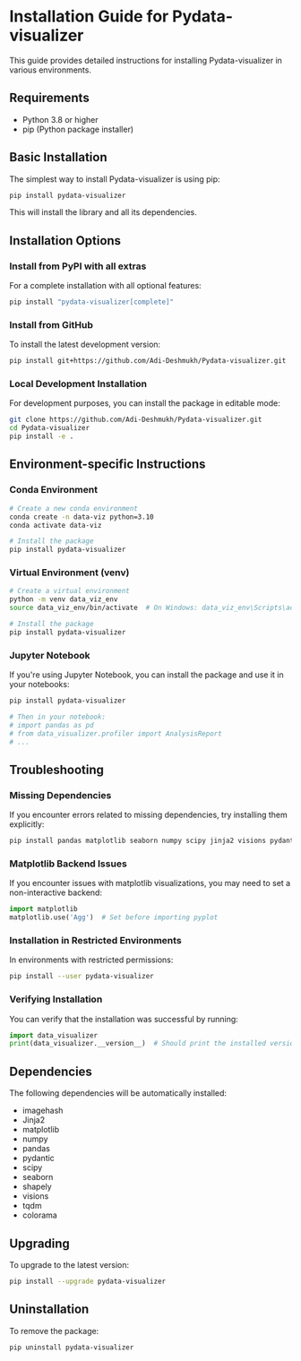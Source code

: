 # Installation Guide for Pydata-visualizer

This guide provides detailed instructions for installing Pydata-visualizer in various environments.

## Requirements

- Python 3.8 or higher
- pip (Python package installer)

## Basic Installation

The simplest way to install Pydata-visualizer is using pip:

```bash
pip install pydata-visualizer
```

This will install the library and all its dependencies.

## Installation Options

### Install from PyPI with all extras

For a complete installation with all optional features:

```bash
pip install "pydata-visualizer[complete]"
```

### Install from GitHub

To install the latest development version:

```bash
pip install git+https://github.com/Adi-Deshmukh/Pydata-visualizer.git
```

### Local Development Installation

For development purposes, you can install the package in editable mode:

```bash
git clone https://github.com/Adi-Deshmukh/Pydata-visualizer.git
cd Pydata-visualizer
pip install -e .
```

## Environment-specific Instructions

### Conda Environment

```bash
# Create a new conda environment
conda create -n data-viz python=3.10
conda activate data-viz

# Install the package
pip install pydata-visualizer
```

### Virtual Environment (venv)

```bash
# Create a virtual environment
python -m venv data_viz_env
source data_viz_env/bin/activate  # On Windows: data_viz_env\Scripts\activate

# Install the package
pip install pydata-visualizer
```

### Jupyter Notebook

If you're using Jupyter Notebook, you can install the package and use it in your notebooks:

```bash
pip install pydata-visualizer

# Then in your notebook:
# import pandas as pd
# from data_visualizer.profiler import AnalysisReport
# ...
```

## Troubleshooting

### Missing Dependencies

If you encounter errors related to missing dependencies, try installing them explicitly:

```bash
pip install pandas matplotlib seaborn numpy scipy jinja2 visions pydantic colorama tqdm imagehash
```

### Matplotlib Backend Issues

If you encounter issues with matplotlib visualizations, you may need to set a non-interactive backend:

```python
import matplotlib
matplotlib.use('Agg')  # Set before importing pyplot
```

### Installation in Restricted Environments

In environments with restricted permissions:

```bash
pip install --user pydata-visualizer
```

### Verifying Installation

You can verify that the installation was successful by running:

```python
import data_visualizer
print(data_visualizer.__version__)  # Should print the installed version
```

## Dependencies

The following dependencies will be automatically installed:

- imagehash
- Jinja2
- matplotlib
- numpy
- pandas
- pydantic
- scipy
- seaborn
- shapely
- visions
- tqdm
- colorama

## Upgrading

To upgrade to the latest version:

```bash
pip install --upgrade pydata-visualizer
```

## Uninstallation

To remove the package:

```bash
pip uninstall pydata-visualizer
```
